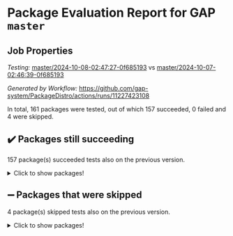 # Package Evaluation Report for GAP `master`

## Job Properties

*Testing:* [master/2024-10-08-02:47:27-0f685193](https://github.com/gap-system/PackageDistro/blob/data/reports/master/2024-10-08-02:47:27-0f685193) vs [master/2024-10-07-02:46:39-0f685193](https://github.com/gap-system/PackageDistro/blob/data/reports/master/2024-10-07-02:46:39-0f685193)

*Generated by Workflow:* https://github.com/gap-system/PackageDistro/actions/runs/11227423108

In total, 161 packages were tested, out of which 157 succeeded, 0 failed and 4 were skipped.

## :heavy_check_mark: Packages still succeeding

157 package(s) succeeded tests also on the previous version.
<details><summary>Click to show packages!</summary>

- 4ti2interface 2023.02-04 [(success)](https://github.com/gap-system/PackageDistro/actions/runs/11227423108/job/31209927391)
- ace 5.6.2 [(success)](https://github.com/gap-system/PackageDistro/actions/runs/11227423108/job/31209927545)
- aclib 1.3.2 [(success)](https://github.com/gap-system/PackageDistro/actions/runs/11227423108/job/31209927676)
- agt 0.3.1 [(success)](https://github.com/gap-system/PackageDistro/actions/runs/11227423108/job/31209927825)
- alnuth 3.2.1 [(success)](https://github.com/gap-system/PackageDistro/actions/runs/11227423108/job/31209927970)
- anupq 3.3.0 [(success)](https://github.com/gap-system/PackageDistro/actions/runs/11227423108/job/31209928104)
- atlasrep 2.1.9 [(success)](https://github.com/gap-system/PackageDistro/actions/runs/11227423108/job/31209928262)
- autodoc 2023.06.19 [(success)](https://github.com/gap-system/PackageDistro/actions/runs/11227423108/job/31209928458)
- automata 1.16 [(success)](https://github.com/gap-system/PackageDistro/actions/runs/11227423108/job/31209931972)
- automgrp 1.3.2 [(success)](https://github.com/gap-system/PackageDistro/actions/runs/11227423108/job/31209932447)
- autpgrp 1.11 [(success)](https://github.com/gap-system/PackageDistro/actions/runs/11227423108/job/31209932715)
- cap 2024.09-23 [(success)](https://github.com/gap-system/PackageDistro/actions/runs/11227423108/job/31209933611)
- caratinterface 2.3.6 [(success)](https://github.com/gap-system/PackageDistro/actions/runs/11227423108/job/31209934716)
- cddinterface 2024.09.02 [(success)](https://github.com/gap-system/PackageDistro/actions/runs/11227423108/job/31209934827)
- circle 1.6.6 [(success)](https://github.com/gap-system/PackageDistro/actions/runs/11227423108/job/31209934993)
- classicpres 1.22 [(success)](https://github.com/gap-system/PackageDistro/actions/runs/11227423108/job/31209935149)
- cohomolo 1.6.11 [(success)](https://github.com/gap-system/PackageDistro/actions/runs/11227423108/job/31209935277)
- congruence 1.2.7 [(success)](https://github.com/gap-system/PackageDistro/actions/runs/11227423108/job/31209935402)
- corefreesub 0.6 [(success)](https://github.com/gap-system/PackageDistro/actions/runs/11227423108/job/31209935535)
- corelg 1.57 [(success)](https://github.com/gap-system/PackageDistro/actions/runs/11227423108/job/31209935688)
- crime 1.6 [(success)](https://github.com/gap-system/PackageDistro/actions/runs/11227423108/job/31209935848)
- crisp 1.4.6 [(success)](https://github.com/gap-system/PackageDistro/actions/runs/11227423108/job/31209935978)
- crypting 0.10.5 [(success)](https://github.com/gap-system/PackageDistro/actions/runs/11227423108/job/31209936118)
- cryst 4.1.27 [(success)](https://github.com/gap-system/PackageDistro/actions/runs/11227423108/job/31209936263)
- crystcat 1.1.10 [(success)](https://github.com/gap-system/PackageDistro/actions/runs/11227423108/job/31209936411)
- ctbllib 1.3.9 [(success)](https://github.com/gap-system/PackageDistro/actions/runs/11227423108/job/31209936569)
- cubefree 1.19 [(success)](https://github.com/gap-system/PackageDistro/actions/runs/11227423108/job/31209936720)
- curlinterface 2.4.0 [(success)](https://github.com/gap-system/PackageDistro/actions/runs/11227423108/job/31209936861)
- cvec 2.8.2 [(success)](https://github.com/gap-system/PackageDistro/actions/runs/11227423108/job/31209937018)
- datastructures 0.3.1 [(success)](https://github.com/gap-system/PackageDistro/actions/runs/11227423108/job/31209937159)
- deepthought 1.0.7 [(success)](https://github.com/gap-system/PackageDistro/actions/runs/11227423108/job/31209937293)
- design 1.8 [(success)](https://github.com/gap-system/PackageDistro/actions/runs/11227423108/job/31209937435)
- difsets 2.3.1 [(success)](https://github.com/gap-system/PackageDistro/actions/runs/11227423108/job/31209937612)
- digraphs 1.9.0 [(success)](https://github.com/gap-system/PackageDistro/actions/runs/11227423108/job/31209937802)
- edim 1.3.8 [(success)](https://github.com/gap-system/PackageDistro/actions/runs/11227423108/job/31209937971)
- example 4.3.4 [(success)](https://github.com/gap-system/PackageDistro/actions/runs/11227423108/job/31209938119)
- examplesforhomalg 2023.10-01 [(success)](https://github.com/gap-system/PackageDistro/actions/runs/11227423108/job/31209938254)
- factint 1.6.3 [(success)](https://github.com/gap-system/PackageDistro/actions/runs/11227423108/job/31209938387)
- ferret 1.0.14 [(success)](https://github.com/gap-system/PackageDistro/actions/runs/11227423108/job/31209938575)
- fga 1.5.0 [(success)](https://github.com/gap-system/PackageDistro/actions/runs/11227423108/job/31209938719)
- fining 1.5.6 [(success)](https://github.com/gap-system/PackageDistro/actions/runs/11227423108/job/31209938878)
- float 1.0.5 [(success)](https://github.com/gap-system/PackageDistro/actions/runs/11227423108/job/31209938979)
- format 1.4.4 [(success)](https://github.com/gap-system/PackageDistro/actions/runs/11227423108/job/31209939129)
- forms 1.2.12 [(success)](https://github.com/gap-system/PackageDistro/actions/runs/11227423108/job/31209939265)
- fplsa 1.2.6 [(success)](https://github.com/gap-system/PackageDistro/actions/runs/11227423108/job/31209939382)
- fr 2.4.13 [(success)](https://github.com/gap-system/PackageDistro/actions/runs/11227423108/job/31209939526)
- francy 2.0.3 [(success)](https://github.com/gap-system/PackageDistro/actions/runs/11227423108/job/31209939635)
- fwtree 1.3 [(success)](https://github.com/gap-system/PackageDistro/actions/runs/11227423108/job/31209939803)
- gapdoc 1.6.7 [(success)](https://github.com/gap-system/PackageDistro/actions/runs/11227423108/job/31209939951)
- gauss 2023.08-01 [(success)](https://github.com/gap-system/PackageDistro/actions/runs/11227423108/job/31209940056)
- gaussforhomalg 2024.08-01 [(success)](https://github.com/gap-system/PackageDistro/actions/runs/11227423108/job/31209940190)
- gbnp 1.1.0 [(success)](https://github.com/gap-system/PackageDistro/actions/runs/11227423108/job/31209940336)
- generalizedmorphismsforcap 2024.09-02 [(success)](https://github.com/gap-system/PackageDistro/actions/runs/11227423108/job/31209940489)
- genss 1.6.9 [(success)](https://github.com/gap-system/PackageDistro/actions/runs/11227423108/job/31209940650)
- gradedmodules 2024.01-01 [(success)](https://github.com/gap-system/PackageDistro/actions/runs/11227423108/job/31209940775)
- gradedringforhomalg 2024.07-01 [(success)](https://github.com/gap-system/PackageDistro/actions/runs/11227423108/job/31209940942)
- grape 4.9.1 [(success)](https://github.com/gap-system/PackageDistro/actions/runs/11227423108/job/31209941104)
- groupoids 1.76 [(success)](https://github.com/gap-system/PackageDistro/actions/runs/11227423108/job/31209941276)
- grpconst 2.6.5 [(success)](https://github.com/gap-system/PackageDistro/actions/runs/11227423108/job/31209941428)
- guarana 0.96.3 [(success)](https://github.com/gap-system/PackageDistro/actions/runs/11227423108/job/31209941579)
- guava 3.19 [(success)](https://github.com/gap-system/PackageDistro/actions/runs/11227423108/job/31209941752)
- hap 1.65 [(success)](https://github.com/gap-system/PackageDistro/actions/runs/11227423108/job/31209941901)
- hapcryst 0.1.15 [(success)](https://github.com/gap-system/PackageDistro/actions/runs/11227423108/job/31209942042)
- hecke 1.5.4 [(success)](https://github.com/gap-system/PackageDistro/actions/runs/11227423108/job/31209942176)
- help 4.0 [(success)](https://github.com/gap-system/PackageDistro/actions/runs/11227423108/job/31209942304)
- homalg 2024.01-01 [(success)](https://github.com/gap-system/PackageDistro/actions/runs/11227423108/job/31209942474)
- homalgtocas 2023.11-01 [(success)](https://github.com/gap-system/PackageDistro/actions/runs/11227423108/job/31209942639)
- idrel 2.48 [(success)](https://github.com/gap-system/PackageDistro/actions/runs/11227423108/job/31209942835)
- images 1.3.3 [(success)](https://github.com/gap-system/PackageDistro/actions/runs/11227423108/job/31209943005)
- intpic 0.4.0 [(success)](https://github.com/gap-system/PackageDistro/actions/runs/11227423108/job/31209943173)
- io 4.9.0 [(success)](https://github.com/gap-system/PackageDistro/actions/runs/11227423108/job/31209943323)
- io_forhomalg 2023.02-04 [(success)](https://github.com/gap-system/PackageDistro/actions/runs/11227423108/job/31209943471)
- irredsol 1.4.4 [(success)](https://github.com/gap-system/PackageDistro/actions/runs/11227423108/job/31209943617)
- json 2.2.2 [(success)](https://github.com/gap-system/PackageDistro/actions/runs/11227423108/job/31209943763)
- jupyterkernel 1.5.1 [(success)](https://github.com/gap-system/PackageDistro/actions/runs/11227423108/job/31209943938)
- jupyterviz 1.5.6 [(success)](https://github.com/gap-system/PackageDistro/actions/runs/11227423108/job/31209944126)
- kan 1.37 [(success)](https://github.com/gap-system/PackageDistro/actions/runs/11227423108/job/31209944303)
- kbmag 1.5.11 [(success)](https://github.com/gap-system/PackageDistro/actions/runs/11227423108/job/31209944453)
- laguna 3.9.7 [(success)](https://github.com/gap-system/PackageDistro/actions/runs/11227423108/job/31209944616)
- liealgdb 2.2.1 [(success)](https://github.com/gap-system/PackageDistro/actions/runs/11227423108/job/31209944805)
- liepring 2.9.1 [(success)](https://github.com/gap-system/PackageDistro/actions/runs/11227423108/job/31209944970)
- liering 2.4.2 [(success)](https://github.com/gap-system/PackageDistro/actions/runs/11227423108/job/31209945140)
- linearalgebraforcap 2024.09-04 [(success)](https://github.com/gap-system/PackageDistro/actions/runs/11227423108/job/31209945290)
- lins 0.9 [(success)](https://github.com/gap-system/PackageDistro/actions/runs/11227423108/job/31209945437)
- localizeringforhomalg 2023.10-01 [(success)](https://github.com/gap-system/PackageDistro/actions/runs/11227423108/job/31209945584)
- loops 3.4.4 [(success)](https://github.com/gap-system/PackageDistro/actions/runs/11227423108/job/31209945759)
- lpres 1.1.1 [(success)](https://github.com/gap-system/PackageDistro/actions/runs/11227423108/job/31209945911)
- majoranaalgebras 1.5.2 [(success)](https://github.com/gap-system/PackageDistro/actions/runs/11227423108/job/31209946075)
- mapclass 1.4.6 [(success)](https://github.com/gap-system/PackageDistro/actions/runs/11227423108/job/31209946238)
- matgrp 0.70 [(success)](https://github.com/gap-system/PackageDistro/actions/runs/11227423108/job/31209946396)
- matricesforhomalg 2024.08-05 [(success)](https://github.com/gap-system/PackageDistro/actions/runs/11227423108/job/31209946550)
- modisom 3.0.0 [(success)](https://github.com/gap-system/PackageDistro/actions/runs/11227423108/job/31209946720)
- modulepresentationsforcap 2024.09-02 [(success)](https://github.com/gap-system/PackageDistro/actions/runs/11227423108/job/31209946907)
- modules 2024.01-01 [(success)](https://github.com/gap-system/PackageDistro/actions/runs/11227423108/job/31209947050)
- monoidalcategories 2024.09-05 [(success)](https://github.com/gap-system/PackageDistro/actions/runs/11227423108/job/31209947222)
- nconvex 2022.09-01 [(success)](https://github.com/gap-system/PackageDistro/actions/runs/11227423108/job/31209947384)
- nilmat 1.4.2 [(success)](https://github.com/gap-system/PackageDistro/actions/runs/11227423108/job/31209947571)
- nock 1.5 [(success)](https://github.com/gap-system/PackageDistro/actions/runs/11227423108/job/31209947738)
- normalizinterface 1.3.7 [(success)](https://github.com/gap-system/PackageDistro/actions/runs/11227423108/job/31209947908)
- nq 2.5.11 [(success)](https://github.com/gap-system/PackageDistro/actions/runs/11227423108/job/31209948077)
- numericalsgps 1.4.0 [(success)](https://github.com/gap-system/PackageDistro/actions/runs/11227423108/job/31209948228)
- openmath 11.5.3 [(success)](https://github.com/gap-system/PackageDistro/actions/runs/11227423108/job/31209948404)
- orb 4.9.1 [(success)](https://github.com/gap-system/PackageDistro/actions/runs/11227423108/job/31209948542)
- packagemanager 1.6 [(success)](https://github.com/gap-system/PackageDistro/actions/runs/11227423108/job/31209948721)
- patternclass 2.4.5 [(success)](https://github.com/gap-system/PackageDistro/actions/runs/11227423108/job/31209948878)
- permut 2.0.5 [(success)](https://github.com/gap-system/PackageDistro/actions/runs/11227423108/job/31209949048)
- polenta 1.3.10 [(success)](https://github.com/gap-system/PackageDistro/actions/runs/11227423108/job/31209949218)
- polymaking 0.8.7 [(success)](https://github.com/gap-system/PackageDistro/actions/runs/11227423108/job/31209949403)
- primgrp 3.4.4 [(success)](https://github.com/gap-system/PackageDistro/actions/runs/11227423108/job/31209949539)
- profiling 2.6.0 [(success)](https://github.com/gap-system/PackageDistro/actions/runs/11227423108/job/31209949667)
- qdistrnd 0.9.4 [(success)](https://github.com/gap-system/PackageDistro/actions/runs/11227423108/job/31209949779)
- qpa 1.35 [(success)](https://github.com/gap-system/PackageDistro/actions/runs/11227423108/job/31209949929)
- quagroup 1.8.4 [(success)](https://github.com/gap-system/PackageDistro/actions/runs/11227423108/job/31209950080)
- radiroot 2.9 [(success)](https://github.com/gap-system/PackageDistro/actions/runs/11227423108/job/31209950223)
- rcwa 4.7.1 [(success)](https://github.com/gap-system/PackageDistro/actions/runs/11227423108/job/31209950365)
- rds 1.8 [(success)](https://github.com/gap-system/PackageDistro/actions/runs/11227423108/job/31209950529)
- recog 1.4.2 [(success)](https://github.com/gap-system/PackageDistro/actions/runs/11227423108/job/31209950687)
- repndecomp 1.3.0 [(success)](https://github.com/gap-system/PackageDistro/actions/runs/11227423108/job/31209950843)
- repsn 3.1.2 [(success)](https://github.com/gap-system/PackageDistro/actions/runs/11227423108/job/31209950994)
- resclasses 4.7.3 [(success)](https://github.com/gap-system/PackageDistro/actions/runs/11227423108/job/31209951147)
- ringsforhomalg 2024.06-01 [(success)](https://github.com/gap-system/PackageDistro/actions/runs/11227423108/job/31209951306)
- sco 2023.08-01 [(success)](https://github.com/gap-system/PackageDistro/actions/runs/11227423108/job/31209951447)
- scscp 2.4.3 [(success)](https://github.com/gap-system/PackageDistro/actions/runs/11227423108/job/31209951580)
- semigroups 5.3.7 [(success)](https://github.com/gap-system/PackageDistro/actions/runs/11227423108/job/31209951737)
- sglppow 2.4 [(success)](https://github.com/gap-system/PackageDistro/actions/runs/11227423108/job/31209951883)
- sgpviz 0.999.6 [(success)](https://github.com/gap-system/PackageDistro/actions/runs/11227423108/job/31209952036)
- simpcomp 2.1.14 [(success)](https://github.com/gap-system/PackageDistro/actions/runs/11227423108/job/31209952166)
- singular 2024.06.03 [(success)](https://github.com/gap-system/PackageDistro/actions/runs/11227423108/job/31209952328)
- sl2reps 1.1 [(success)](https://github.com/gap-system/PackageDistro/actions/runs/11227423108/job/31209952450)
- sla 1.6.2 [(success)](https://github.com/gap-system/PackageDistro/actions/runs/11227423108/job/31209952585)
- smallantimagmas 0.2.12 [(success)](https://github.com/gap-system/PackageDistro/actions/runs/11227423108/job/31209952715)
- smallgrp 1.5.4 [(success)](https://github.com/gap-system/PackageDistro/actions/runs/11227423108/job/31209952864)
- smallsemi 0.7.1 [(success)](https://github.com/gap-system/PackageDistro/actions/runs/11227423108/job/31209952991)
- sonata 2.9.6 [(success)](https://github.com/gap-system/PackageDistro/actions/runs/11227423108/job/31209953147)
- sophus 1.27 [(success)](https://github.com/gap-system/PackageDistro/actions/runs/11227423108/job/31209953310)
- sotgrps 1.3 [(success)](https://github.com/gap-system/PackageDistro/actions/runs/11227423108/job/31209953459)
- spinsym 1.5.2 [(success)](https://github.com/gap-system/PackageDistro/actions/runs/11227423108/job/31209953599)
- standardff 1.0 [(success)](https://github.com/gap-system/PackageDistro/actions/runs/11227423108/job/31209953735)
- symbcompcc 1.3.2 [(success)](https://github.com/gap-system/PackageDistro/actions/runs/11227423108/job/31209953863)
- thelma 1.3 [(success)](https://github.com/gap-system/PackageDistro/actions/runs/11227423108/job/31209953998)
- tomlib 1.2.11 [(success)](https://github.com/gap-system/PackageDistro/actions/runs/11227423108/job/31209954151)
- toolsforhomalg 2024.09-01 [(success)](https://github.com/gap-system/PackageDistro/actions/runs/11227423108/job/31209954256)
- toric 1.9.6 [(success)](https://github.com/gap-system/PackageDistro/actions/runs/11227423108/job/31209954385)
- toricvarieties 2022.07.13 [(success)](https://github.com/gap-system/PackageDistro/actions/runs/11227423108/job/31209954516)
- transgrp 3.6.5 [(success)](https://github.com/gap-system/PackageDistro/actions/runs/11227423108/job/31209954704)
- typeset 1.2.2 [(success)](https://github.com/gap-system/PackageDistro/actions/runs/11227423108/job/31209955120)
- ugaly 4.1.3 [(success)](https://github.com/gap-system/PackageDistro/actions/runs/11227423108/job/31209955278)
- unipot 1.6 [(success)](https://github.com/gap-system/PackageDistro/actions/runs/11227423108/job/31209955411)
- unitlib 4.2.0 [(success)](https://github.com/gap-system/PackageDistro/actions/runs/11227423108/job/31209955551)
- utils 0.85 [(success)](https://github.com/gap-system/PackageDistro/actions/runs/11227423108/job/31209955722)
- uuid 0.7 [(success)](https://github.com/gap-system/PackageDistro/actions/runs/11227423108/job/31209955884)
- walrus 0.9991 [(success)](https://github.com/gap-system/PackageDistro/actions/runs/11227423108/job/31209956016)
- wedderga 4.10.5 [(success)](https://github.com/gap-system/PackageDistro/actions/runs/11227423108/job/31209956139)
- xmod 2.92 [(success)](https://github.com/gap-system/PackageDistro/actions/runs/11227423108/job/31209956269)
- xmodalg 1.23 [(success)](https://github.com/gap-system/PackageDistro/actions/runs/11227423108/job/31209956416)
- yangbaxter 0.10.6 [(success)](https://github.com/gap-system/PackageDistro/actions/runs/11227423108/job/31209956600)
- zeromqinterface 0.16 [(success)](https://github.com/gap-system/PackageDistro/actions/runs/11227423108/job/31209956773)
</details>

## :heavy_minus_sign: Packages that were skipped

4 package(s) skipped tests also on the previous version.
<details><summary>Click to show packages!</summary>

- browse 1.8.21 [(skipped)](https://github.com/gap-system/PackageDistro/actions/runs/11227423108/job/31209615799)
- itc 1.5.1 [(skipped)](https://github.com/gap-system/PackageDistro/actions/runs/11227423108/job/31209615799)
- polycyclic 2.16 [(skipped)](https://github.com/gap-system/PackageDistro/actions/runs/11227423108/job/31209615799)
- xgap 4.32 [(skipped)](https://github.com/gap-system/PackageDistro/actions/runs/11227423108/job/31209615799)
</details>

